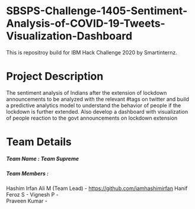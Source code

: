 # SBSPS-Challenge-1405-Sentiment-Analysis-of-COVID-19-Tweets-Visualization-Dashboard

This is repositroy build for IBM Hack Challenge 2020 by Smartinternz.

# Project Description

The sentiment analysis of Indians after the extension of lockdown announcements to be analyzed with the relevant #tags on twitter and build a predictive analytics model to understand the behavior of people if the lockdown is further extended.
Also develop a dashboard with visualization of people reaction to the govt announcements on lockdown extension

# Team Details

##### Team Name : Team Supreme
##### Team Members : 

Hashim Irfan Ali M (Team Lead) - https://github.com/iamhashimirfan
Hanif Feroz S - 
Vignesh P -  
Praveen Kumar - 
